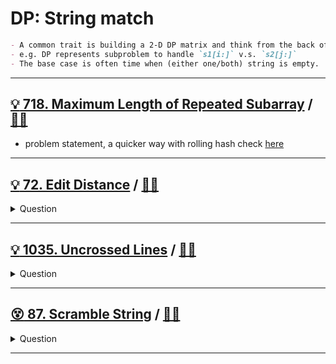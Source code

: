 # DP: String match

```markdown
- A common trait is building a 2-D DP matrix and think from the back of 2 strings.
- e.g. DP represents subproblem to handle `s1[i:]` v.s. `s2[j:]`
- The base case is often time when (either one/both) string is empty.
```

------------------------------------------------------------------------------

## [:bulb: 718. Maximum Length of Repeated Subarray](https://leetcode.com/problems/maximum-length-of-repeated-subarray/) / [:man_technologist:](max_len_of_repeated_subarray_dp.h)

- problem statement, a quicker way with rolling hash check [here](../../substr_matching/README.md#💡-718-maximum-length-of-repeated-subarray-🎯)

------------------------------------------------------------------------------

## [:bulb: 72. Edit Distance](https://leetcode.com/problems/edit-distance/) / [:man_technologist:](edit_distance.h)

<details><summary markdown="span">Question</summary>

```markdown
Given two strings word1 and word2, return the minimum number of operations
required to convert word1 to word2.

You have the following three operations permitted on a word:

Insert a character
Delete a character
Replace a character

Input: word1 = "horse", word2 = "ros"
Output: 3
Explanation:
horse -> rorse (replace 'h' with 'r')
rorse -> rose (remove 'r')
rose -> ros (remove 'e')
```

</details>

------------------------------------------------------------------------------

## [:bulb: 1035. Uncrossed Lines](https://leetcode.com/problems/uncrossed-lines) / [:man_technologist:](uncrossed_lines.h)

<details><summary markdown="span">Question</summary>

```markdown
You are given two integer arrays nums1 and nums2.

We write the integers of nums1 and nums2 (in the order they are given) on two
separate horizontal lines.

We may draw connecting lines:

- a straight line connecting two numbers nums1[i] and nums2[j] such that:

- nums1[i] == nums2[j], and
- the line we draw does not intersect any other connecting (non-horizontal) line.

Note that a connecting line cannot intersect even at the endpoints
(i.e., each number can only belong to one connecting line).

Return the maximum number of connecting lines we can draw in this way.

Input: nums1 = [1,4,2], nums2 = [1,2,4]
Output: 2
```

</details>

------------------------------------------------------------------------------

## [:dizzy_face: 87. Scramble String](https://leetcode.com/problems/scramble-string) / [:man_technologist:](scramble_string.h)

<details><summary markdown="span">Question</summary>

```markdown
We can scramble a string s to get a string t using the following algorithm:

- If the length of the string is 1, stop.
- If the length of the string is > 1, do the following:
  - Split the string into two non-empty substrings at a random index,
    i.e., if the string is s, divide it to x and y where s = x + y.
  - Randomly decide to swap the two substrings or to keep them in the same order
    i.e., after this step, s may become s = x + y or s = y + x.
  - Apply step 1 recursively on each of the two substrings x and y.
- Given two strings s1 and s2 of the same length, return true if s2 is a
  scrambled string of s1, otherwise, return false.

Input: s1 = "great", s2 = "rgeat"
Output: true

Input: s1 = "abcde", s2 = "caebd"
Output: false
```

</details>

------------------------------------------------------------------------------